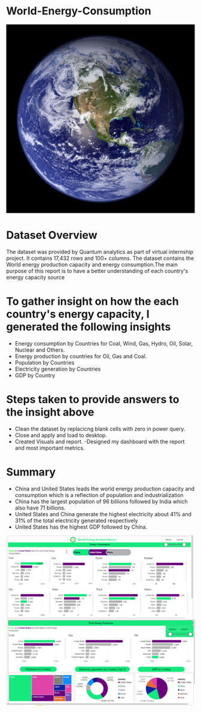 # World-Energy-Consumption
![](World-energy.jpg)

# Dataset Overview

The dataset was provided by Quantum analytics as part of virtual internship project. It contains 17,432 rows and 100+ columns. The dataset contains the  World energy production capacity and energy consumption.The main purpose of this report is to have a better understanding of each country's energy capacity source

# To gather insight on how the each country's energy capacity, I generated the following insights
- Energy consumption by Countries for Coal, Wind, Gas, Hydro, Oil, Solar, Nuclear and Others.
- Energy production by countries for Oil, Gas and Coal.
- Population by Countries
- Electricity generation by Countries
- GDP by Country

# Steps taken to provide answers to the insight above
- Clean the dataset by replacicng blank cells with zero in power query.
- Close and apply and load to desktop. 
- Created Visuals and report.
-Designed my dashboard with the report and most important metrics.

# Summary
- China and United States leads the world energy production capacity and consumption which is a reflection of population and industrialization
- China has the largest population of 96 billions followed by India which  also have 71 billions.
- United States and China generate the highest electricity about 41% and 31% of the total electricity generated respectively
- United States has the highest GDP followed by China.

![](Dashboard1.png)  ![](Dashboard2.png)

